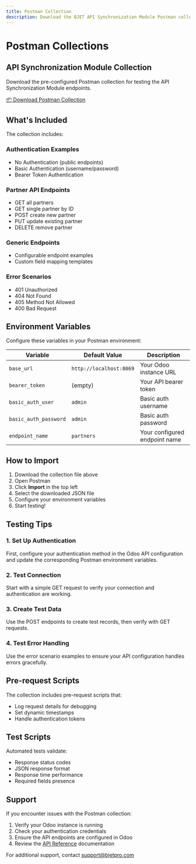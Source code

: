 ```yaml
---
title: Postman Collection
description: Download the BJET API Synchronization Module Postman collection
---
```


# Postman Collections

## API Synchronization Module Collection

Download the pre-configured Postman collection for testing the API Synchronization Module endpoints.

<a href="/bjet-documentation/postman/bjet-api-sync-collection.json" download className="postman-button">
  📦 Download Postman Collection
</a>

## What's Included

The collection includes:

### Authentication Examples
- No Authentication (public endpoints)
- Basic Authentication (username/password)
- Bearer Token Authentication

### Partner API Endpoints
- GET all partners
- GET single partner by ID
- POST create new partner
- PUT update existing partner
- DELETE remove partner

### Generic Endpoints
- Configurable endpoint examples
- Custom field mapping templates

### Error Scenarios
- 401 Unauthorized
- 404 Not Found
- 405 Method Not Allowed
- 400 Bad Request

## Environment Variables

Configure these variables in your Postman environment:

| Variable | Default Value | Description |
|----------|---------------|-------------|
| `base_url` | `http://localhost:8069` | Your Odoo instance URL |
| `bearer_token` | (empty) | Your API bearer token |
| `basic_auth_user` | `admin` | Basic auth username |
| `basic_auth_password` | `admin` | Basic auth password |
| `endpoint_name` | `partners` | Your configured endpoint name |

## How to Import

1. Download the collection file above
2. Open Postman
3. Click **Import** in the top left
4. Select the downloaded JSON file
5. Configure your environment variables
6. Start testing!

## Testing Tips

### 1. Set Up Authentication
First, configure your authentication method in the Odoo API configuration and update the corresponding Postman environment variables.

### 2. Test Connection
Start with a simple GET request to verify your connection and authentication are working.

### 3. Create Test Data
Use the POST endpoints to create test records, then verify with GET requests.

### 4. Test Error Handling
Use the error scenario examples to ensure your API configuration handles errors gracefully.

## Pre-request Scripts

The collection includes pre-request scripts that:
- Log request details for debugging
- Set dynamic timestamps
- Handle authentication tokens

## Test Scripts

Automated tests validate:
- Response status codes
- JSON response format
- Response time performance
- Required fields presence

## Support

If you encounter issues with the Postman collection:

1. Verify your Odoo instance is running
2. Check your authentication credentials
3. Ensure the API endpoints are configured in Odoo
4. Review the [API Reference](/docs/modules/api-sync/api-reference) documentation

For additional support, contact [support@bjetpro.com](mailto:support@bjetpro.com)
